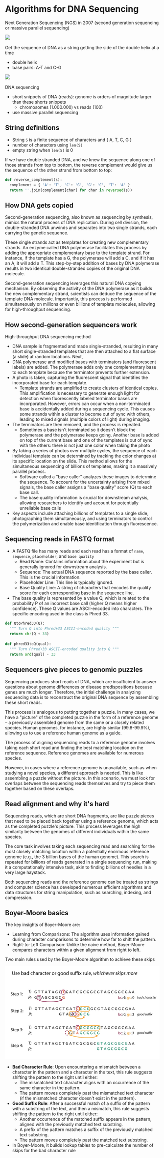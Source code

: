 # Algorithms for DNA Sequencing

Next Generation Sequencing (NGS) in 2007 (second generation sequencing or massive parallel sequencing)

![](images/001.png)

Get the sequence of DNA as a string getting the side of the double helix at a time

- double helix
- base pairs: A-T and C-G

![](images/002.png)

DNA sequencing

- short snippets of DNA (reads): genome is orders of magnitude larger than these shorts snippets
  - chromosomes (1.000.000) vs reads (100)
- use massive parallel sequencing

## String definitions

- String `S` is a finite sequence of characters and { A, T, C, G }
- number of characters using `len(S)`
- empty string when `len(S)` is 0

If we have double stranded DNA, and we knew the sequence along one of those strands from top to bottom, the reverse complement would give us the sequence of the other strand from bottom to top:

```python
def reverse_complement(s):
  complement = { 'A': 'T', 'C': 'G', 'G': 'C', 'T': 'A' }
  return ''.join(complement[char] for char in reversed(s))
```

## How DNA gets copied

Second-generation sequencing, also known as sequencing by synthesis, mimics the natural process of DNA replication. During cell division, the double-stranded DNA unwinds and separates into two single strands, each carrying the genetic sequence.

These single strands act as templates for creating new complementary strands. An enzyme called DNA polymerase facilitates this process by adding the appropriate complementary base to the template strand. For instance, if the template has a G, the polymerase will add a C, and if it has an A, it will add a T. This step-by-step addition of bases by DNA polymerase results in two identical double-stranded copies of the original DNA molecule.

Second-generation sequencing leverages this natural DNA copying mechanism. By observing the activity of the DNA polymerase as it builds the new complementary strand, scientists can deduce the sequence of the template DNA molecule. Importantly, this process is performed simultaneously on millions or even billions of template molecules, allowing for high-throughput sequencing.

## How second-generation sequencers work

High-throughput DNA sequencing method

- DNA sample is fragmented and made single-stranded, resulting in many short single-stranded templates that are then attached to a flat surface (a slide) at random locations. Next, 
- DNA polymerase and modified bases with terminators (and fluorescent labels) are added. The polymerase adds only one complementary base to each template because the terminator prevents further extension. 
- A photo is taken, capturing the fluorescent signal that identifies the incorporated base for each template.
  - Template strands are amplified to create clusters of identical copies. This amplification is necessary to generate enough light for detection when fluorescently labeled terminator bases are incorporated. However, errors can occur when a non-terminated base is accidentally added during a sequencing cycle. This causes some strands within a cluster to become out of sync with others, leading to mixed signals (multiple colors of light) during imaging.
- The terminators are then removed, and the process is repeated. 
  - Sometimes a base isn't terminated so it doesn't block the polymerase and the polymerase keeps going. Another base is added on top of the current base and one of the templates is out of sync with the others: there is not just one color when taking the photo
- By taking a series of photos over multiple cycles, the sequence of each individual template can be determined by tracking the color changes at its specific location on the slide. This method allows for the simultaneous sequencing of billions of templates, making it a massively parallel process. 
  - Software called a "base caller" analyzes these images to determine the sequence. To account for the uncertainty arising from mixed signals, the base caller assigns a "base quality" score (Q) to each base call.
  - The base quality information is crucial for downstream analysis, allowing researchers to identify and account for potentially unreliable base calls
- Key aspects include attaching billions of templates to a single slide, photographing them simultaneously, and using terminators to control the polymerization and enable base identification through fluorescence.

## Sequencing reads in FASTQ format

- A FASTQ file has many reads and each read has a format of `name`, `sequence`, `placeholder`, and `base quality`
  - Read Name: Contains information about the experiment but is generally ignored for downstream analysis.
  - Sequence: The actual DNA sequence reported by the base caller. This is the crucial information.
  - Placeholder Line: This line is typically ignored.
  - Base Quality Line: A string of characters that encodes the quality score for each corresponding base in the sequence line.
- The base quality is represented by a value Q, which is related to the probability P of an incorrect base call (higher Q means higher confidence). These Q values are ASCII-encoded into characters. The specific encoding used in the class is Phred 33.

```python
def QtoPhred33(Q):
  """ Turn Q into Phred+33 ASCII-encoded quality """
  return chr(Q + 33)

def phred33toQ(qual):
  """ Turn Phred+33 ASCII-encoded quality into Q """
  return ord(qual) - 33
```

## Sequencers give pieces to genomic puzzles

Sequencing produces short reads of DNA, which are insufficient to answer questions about genome differences or disease predispositions because genes are much longer. Therefore, the initial challenge in analyzing sequencing data is to reconstruct the original DNA sequence by assembling these short reads.

This process is analogous to putting together a puzzle. In many cases, we have a "picture" of the completed puzzle in the form of a reference genome – a previously assembled genome from the same or a closely related species. Human genomes, for instance, are highly similar (99.8-99.9%), allowing us to use a reference human genome as a guide.

The process of aligning sequencing reads to a reference genome involves taking each short read and finding the best matching location on the reference sequence. Reference genomes are available for numerous species.

However, in cases where a reference genome is unavailable, such as when studying a novel species, a different approach is needed. This is like assembling a puzzle without the picture. In this scenario, we must look for overlaps between the sequencing reads themselves and try to piece them together based on these overlaps.

## Read alignment and why it's hard

Sequencing reads, which are short DNA fragments, are like puzzle pieces that need to be placed back together using a reference genome, which acts as the completed puzzle's picture. This process leverages the high similarity between the genomes of different individuals within the same species.

The core task involves taking each sequencing read and searching for the most closely matching location within a potentially enormous reference genome (e.g., the 3 billion bases of the human genome). This search is repeated for billions of reads generated in a single sequencing run, making it a computationally intensive task, akin to finding billions of needles in a very large haystack.

Both sequencing reads and the reference genome can be treated as strings and computer science has developed numerous efficient algorithms and data structures for string manipulation, such as searching, indexing, and compression.

## Boyer-Moore basics

The key insights of Boyer-Moore are:

- Learning from Comparisons: The algorithm uses information gained during character comparisons to determine how far to shift the pattern.
- Right-to-Left Comparison: Unlike the naive method, Boyer-Moore compares characters within a given alignment from right to left.

Two main rules used by the Boyer-Moore algorithm to achieve these skips

![](images/003.png)

- **Bad Character Rule**: Upon encountering a mismatch between a character in the pattern and a character in the text, this rule suggests shifting the pattern to the right until either:
  - The mismatched text character aligns with an occurrence of the same character in the pattern.
  - The pattern moves completely past the mismatched text character (if the mismatched character doesn't exist in the pattern).
- **Good Suffix Rule**: After a successful match of a suffix of the pattern with a substring of the text, and then a mismatch, this rule suggests shifting the pattern to the right until either:
  - Another occurrence of the matched suffix appears in the pattern, aligned with the previously matched text substring.
  - A prefix of the pattern matches a suffix of the previously matched text substring.
  - The pattern moves completely past the matched text substring.
- In Boyer-Moore, it builds lookup tables to pre-calculate the number of skips for the bad character rule
